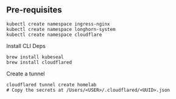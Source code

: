 ## Pre-requisites

```
kubectl create namespace ingress-nginx
kubectl create namespace longhorn-system
kubectl create namespace cloudflare
```

Install CLI Deps

```
brew install kubeseal
brew install cloudflared
```

Create a tunnel

```
cloudflared tunnel create homelab
# Copy the secrets at /Users/<USER>/.cloudflared/<UUID>.json
```
